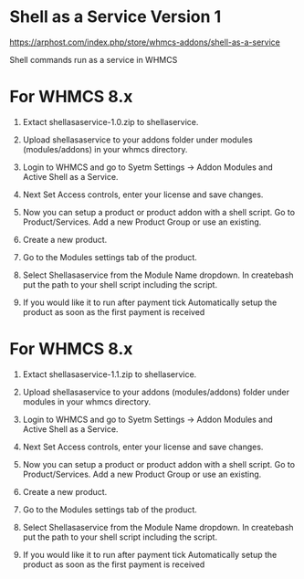 # Shell as a Service Version 1

https://arphost.com/index.php/store/whmcs-addons/shell-as-a-service

Shell commands run as a service in WHMCS

# For WHMCS 8.x

1. Extact shellasaservice-1.0.zip to shellaservice.

2. Upload shellasaservice to your addons folder under modules (modules/addons) in your whmcs directory.

3. Login to WHMCS and go to Syetm Settings -> Addon Modules and Active Shell as a Service.

4. Next Set Access controls, enter your license  and save changes.

5. Now you can setup a product or product addon with a shell script. Go to Product/Services. Add a new Product Group or use an existing. 

6. Create a new product. 

7. Go to the Modules settings tab of the product.

8. Select Shellasaservice from the Module Name dropdown. In createbash put the path to your shell script including the script. 

9. If you would like it to run after payment tick	Automatically setup the product as soon as the first payment is received



# For WHMCS 8.x

1. Extact shellasaservice-1.1.zip to shellaservice.

2. Upload shellasaservice to your addons (modules/addons) folder under modules in your whmcs directory.

3. Login to WHMCS and go to Syetm Settings -> Addon Modules and Active Shell as a Service.

4. Next Set Access controls, enter your license  and save changes.

5. Now you can setup a product or product addon with a shell script. Go to Product/Services. Add a new Product Group or use an existing. 

6. Create a new product. 

7. Go to the Modules settings tab of the product.

8. Select Shellasaservice from the Module Name dropdown. In createbash put the path to your shell script including the script. 

9. If you would like it to run after payment tick	Automatically setup the product as soon as the first payment is received

